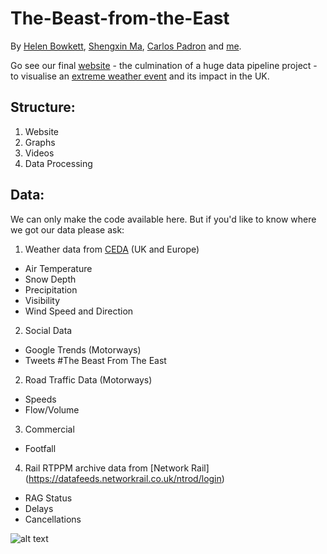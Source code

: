 # The-Beast-from-the-East

By [Helen Bowkett](https://www.linkedin.com/in/helen-bowkett-64a1747/), [Shengxin Ma](https://www.linkedin.com/in/shengxin27/), [Carlos Padron](https://www.linkedin.com/in/carlos-padr\%C3\%B3n-8b742528/) and [me](https://www.linkedin.com/in/fred-shone/).

Go see our final [website](http://www.curiocity.uk/TheBeastFromTheEast/index.html#) - the culmination of a huge data pipeline project - to visualise an [extreme weather event](http://www.bbc.com/news/world-europe-43218229) and its impact in the UK.

## Structure:

1. Website
2. Graphs
3. Videos
4. Data Processing

## Data:

We can only make the code available here. But if you'd like to know where we got our data please ask:

1. Weather data from [CEDA](http://www.ceda.ac.uk/) (UK and Europe)
  * Air Temperature
  * Snow Depth
  * Precipitation
  * Visibility
  * Wind Speed and Direction
2. Social Data
  * Google Trends (Motorways)
  * Tweets #The Beast From The East
2. Road Traffic Data (Motorways)
  * Speeds
  * Flow/Volume
3. Commercial
  * Footfall
4. Rail RTPPM archive data from [Network Rail] (https://datafeeds.networkrail.co.uk/ntrod/login)
  * RAG Status
  * Delays
  * Cancellations
  
![alt text](/2_video/final_vids_long/1_weather/weather_AT_VZ_wind_long.gif "Sample of UK weather")
